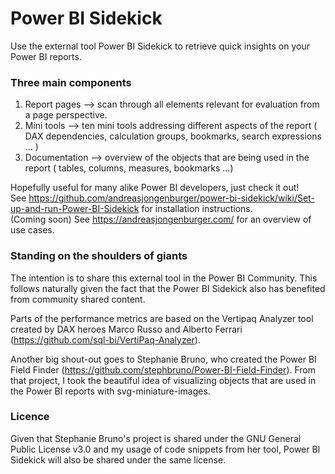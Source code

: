 # Power BI Sidekick
Use the external tool Power BI Sidekick to retrieve quick insights on your Power BI reports.

### Three main components
1. Report pages --> scan through all elements relevant for evaluation from a page perspective.
2. Mini tools --> ten mini tools addressing different aspects of the report ( DAX dependencies, calculation groups, bookmarks, search expressions ... )
3. Documentation --> overview of the objects that are being used in the report ( tables, columns, measures, bookmarks ...)

Hopefully useful for many alike Power BI developers, just check it out!  
See https://github.com/andreasjongenburger/power-bi-sidekick/wiki/Set-up-and-run-Power-BI-Sidekick for installation instructions.  
(Coming soon) See https://andreasjongenburger.com/ for an overview of use cases.

### Standing on the shoulders of giants

The intention is to share this external tool in the Power BI Community. This follows naturally given the fact that the Power BI Sidekick also has benefited from community shared content.

Parts of the performance metrics are based on the Vertipaq Analyzer tool created by DAX heroes Marco Russo and Alberto Ferrari (https://github.com/sql-bi/VertiPaq-Analyzer).

Another big shout-out goes to Stephanie Bruno, who created the Power BI Field Finder (https://github.com/stephbruno/Power-BI-Field-Finder). From that project, I took the beautiful idea of visualizing objects that are used in the Power BI reports with svg-miniature-images.

### Licence

Given that Stephanie Bruno's project is shared under the GNU General Public License v3.0 and my usage of code snippets from her tool, Power BI Sidekick will also be shared under the same license.
